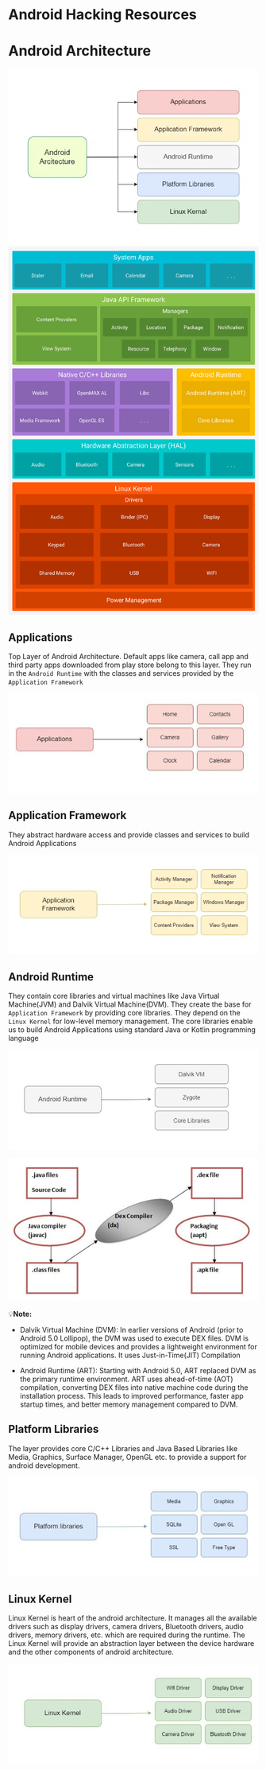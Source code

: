 # Android Hacking Resources

# Android Architecture

![alt text](image.png)
![alt text](image-5.png)

## Applications
Top Layer of Android Architecture. Default apps like camera, call app and third party apps downloaded from play store belong to this layer. They run in the `Android Runtime` with the classes and services provided by the `Application Framework`

![alt text](image-1.png)

## Application Framework
They abstract hardware access and provide classes and services to build Android Applications

![alt text](image-2.png)

## Android Runtime
They contain core libraries and virtual machines like Java Virtual Machine(JVM) and Dalvik Virtual Machine(DVM). They create the base for `Application Framework` by providing core libraries. They depend on the `Linux Kernel` for low-level memory management. The core libraries enable us to build Android Applications using standard Java or Kotlin programming language

![alt text](image-3.png)

![alt text](image-4.png)

💡**Note:**

- Dalvik Virtual Machine (DVM): In earlier versions of Android (prior to Android 5.0 Lollipop), the DVM was used to execute DEX files. DVM is optimized for mobile devices and provides a lightweight environment for running Android applications. It uses Just-in-Time(JIT) Compilation

- Android Runtime (ART): Starting with Android 5.0, ART replaced DVM as the primary runtime environment. ART uses ahead-of-time (AOT) compilation, converting DEX files into native machine code during the installation process. This leads to improved performance, faster app startup times, and better memory management compared to DVM.

## Platform Libraries
The layer provides core C/C++ Libraries and Java Based Libraries like Media, Graphics, Surface Manager, OpenGL etc. to provide a support for android development.

![alt text](image-6.png)
 
 ## Linux Kernel
 Linux Kernel is heart of the android architecture. It manages all the available drivers such as display drivers, camera drivers, Bluetooth drivers, audio drivers, memory drivers, etc. which are required during the runtime. The Linux Kernel will provide an abstraction layer between the device hardware and the other components of android architecture. 

 ![alt text](image-7.png)
